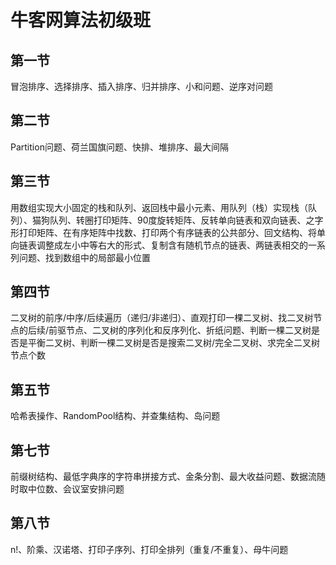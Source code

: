 # 牛客网算法初级班
## 第一节
冒泡排序、选择排序、插入排序、归并排序、小和问题、逆序对问题
## 第二节
Partition问题、荷兰国旗问题、快排、堆排序、最大间隔
## 第三节
用数组实现大小固定的栈和队列、返回栈中最小元素、用队列（栈）实现栈（队列）、猫狗队列、转圈打印矩阵、90度旋转矩阵、反转单向链表和双向链表、之字形打印矩阵、在有序矩阵中找数、打印两个有序链表的公共部分、回文结构、将单向链表调整成左小中等右大的形式、复制含有随机节点的链表、两链表相交的一系列问题、找到数组中的局部最小位置
## 第四节
二叉树的前序/中序/后续遍历（递归/非递归）、直观打印一棵二叉树、找二叉树节点的后续/前驱节点、二叉树的序列化和反序列化、折纸问题、判断一棵二叉树是否是平衡二叉树、判断一棵二叉树是否是搜索二叉树/完全二叉树、求完全二叉树节点个数
## 第五节
哈希表操作、RandomPool结构、并查集结构、岛问题
## 第七节
前缀树结构、最低字典序的字符串拼接方式、金条分割、最大收益问题、数据流随时取中位数、会议室安排问题
## 第八节
n!、阶乘、汉诺塔、打印子序列、打印全排列（重复/不重复）、母牛问题
